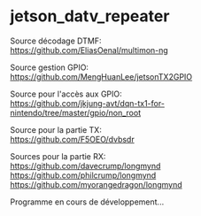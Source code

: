 # jetson_datv_repeater

Source décodage DTMF:  
https://github.com/EliasOenal/multimon-ng

Source gestion GPIO:  
https://github.com/MengHuanLee/jetsonTX2GPIO

Source pour l'accès aux GPIO:  
https://github.com/jkjung-avt/dqn-tx1-for-nintendo/tree/master/gpio/non_root

Source pour la partie TX:  
https://github.com/F5OEO/dvbsdr

Sources pour la partie RX:  
https://github.com/davecrump/longmynd  
https://github.com/philcrump/longmynd  
https://github.com/myorangedragon/longmynd

Programme en cours de développement...
